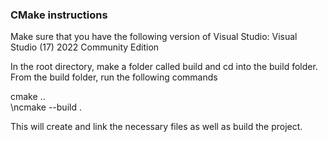 ### CMake instructions

Make sure that you have the following version of Visual Studio:
Visual Studio (17) 2022 Community Edition

In the root directory, make a folder called build and cd into the build folder.
From the build folder, run the following commands

cmake ..<br />
\ncmake --build .

This will create and link the necessary files as well as build the project.

